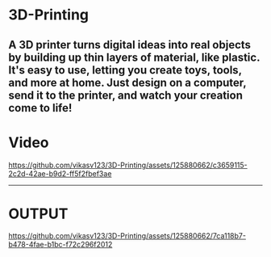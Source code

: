 # 3D-Printing
 A 3D printer turns digital ideas into real objects by building up thin layers of material, like plastic. It's easy to use, letting you create toys, tools, and more at home. Just design on a computer, send it to the printer, and watch your creation come to life!
---

# Video


https://github.com/vikasv123/3D-Printing/assets/125880662/c3659115-2c2d-42ae-b9d2-ff5f2fbef3ae



---
# OUTPUT
https://github.com/vikasv123/3D-Printing/assets/125880662/7ca118b7-b478-4fae-b1bc-f72c296f2012

